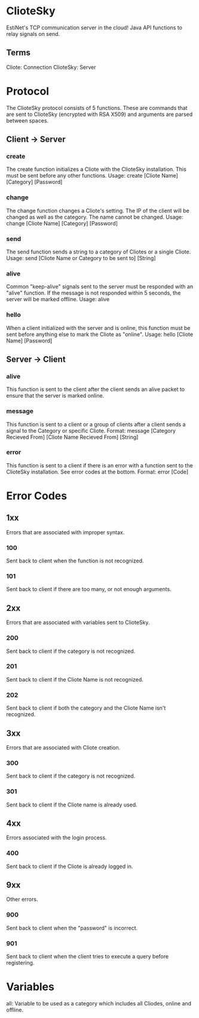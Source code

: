 # ClioteSky
EstiNet's TCP communication server in the cloud! Java API functions to relay signals on send.
## Terms
Cliote: Connection
ClioteSky: Server


# Protocol
The ClioteSky protocol consists of 5 functions. These are commands that are sent to ClioteSky (encrypted with RSA X509) and arguments are parsed between spaces.

## Client -> Server
### create
The create function initializes a Cliote with the ClioteSky installation. This must be sent before any other functions.
Usage:
create [Cliote Name] [Category] [Password]

### change
The change function changes a Cliote's setting. The IP of the client will be changed as well as the category. The name cannot be changed.
Usage:
change [Cliote Name] [Category] [Password]

### send
The send function sends a string to a category of Cliotes or a single Cliote.
Usage:
send [Cliote Name or Category to be sent to] [String]

### alive
Common "keep-alive" signals sent to the server must be responded with an "alive" function. If the message is not responded within 5 seconds, the server will be marked offline.
Usage:
alive

### hello
When a client initialized with the server and is online, this function must be sent before anything else to mark the Cliote as "online".
Usage:
hello [Cliote Name] [Password]

## Server -> Client
### alive
This function is sent to the client after the client sends an alive packet to ensure that the server is marked online.

### message
This function is sent to a client or a group of clients after a client sends a signal to the Category or specific Cliote.
Format:
message [Category Recieved From] [Cliote Name Recieved From] [String]

### error
This function is sent to a client if there is an error with a function sent to the ClioteSky installation. See error codes at the bottom.
Format:
error [Code]

# Error Codes

## 1xx
Errors that are associated with improper syntax.

### 100
Sent back to client when the function is not recognized.

### 101
Sent back to client if there are too many, or not enough arguments.

## 2xx
Errors that are associated with variables sent to ClioteSky.

### 200
Sent back to client if the category is not recognized.

### 201
Sent back to client if the Cliote Name is not recognized.

### 202
Sent back to client if both the category and the Cliote Name isn't recognized.

## 3xx
Errors that are associated with Cliote creation.

### 300
Sent back to client if the category is not recognized.

### 301
Sent back to client if the Cliote name is already used.

## 4xx
Errors associated with the login process.

### 400
Sent back to client if the Cliote is already logged in.

## 9xx
Other errors.

### 900
Sent back to client when the "password" is incorrect.

### 901
Sent back to client when the client tries to execute a query before registering.

# Variables
all: Variable to be used as a category which includes all Cliodes, online and offline.
